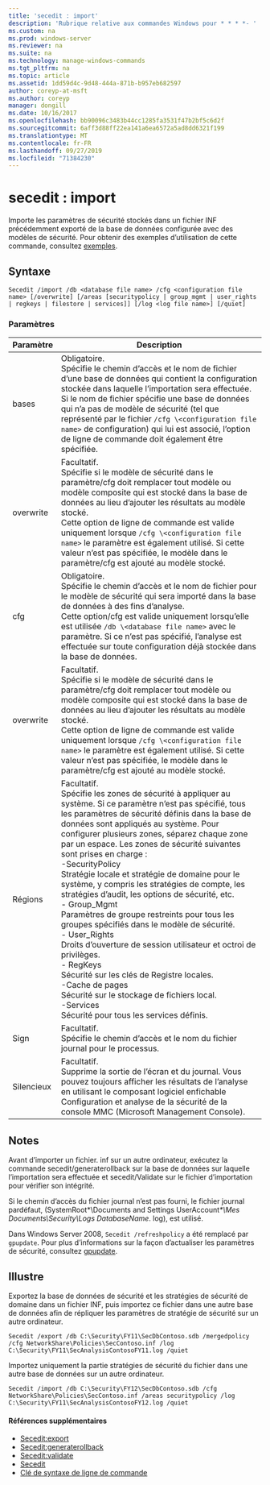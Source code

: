 ```yaml
---
title: 'secedit : import'
description: 'Rubrique relative aux commandes Windows pour * * * *- '
ms.custom: na
ms.prod: windows-server
ms.reviewer: na
ms.suite: na
ms.technology: manage-windows-commands
ms.tgt_pltfrm: na
ms.topic: article
ms.assetid: 1dd59d4c-9d48-444a-871b-b957eb682597
author: coreyp-at-msft
ms.author: coreyp
manager: dongill
ms.date: 10/16/2017
ms.openlocfilehash: bb90096c3483b44cc1285fa3531f47b2bf5c6d2f
ms.sourcegitcommit: 6aff3d88ff22ea141a6ea6572a5ad8dd6321f199
ms.translationtype: MT
ms.contentlocale: fr-FR
ms.lasthandoff: 09/27/2019
ms.locfileid: "71384230"
---
```

# <a name="seceditimport"></a>secedit : import



Importe les paramètres de sécurité stockés dans un fichier INF précédemment exporté de la base de données configurée avec des modèles de sécurité. Pour obtenir des exemples d’utilisation de cette commande, consultez [exemples](#BKMK_Examples).

## <a name="syntax"></a>Syntaxe

```
Secedit /import /db <database file name> /cfg <configuration file name> [/overwrite] [/areas [securitypolicy | group_mgmt | user_rights | regkeys | filestore | services]] [/log <log file name>] [/quiet]
```

### <a name="parameters"></a>Paramètres

|Paramètre|Description|
|---------|-----------|
|bases|Obligatoire.</br>Spécifie le chemin d’accès et le nom de fichier d’une base de données qui contient la configuration stockée dans laquelle l’importation sera effectuée.</br>Si le nom de fichier spécifie une base de données qui n’a pas de modèle de sécurité (tel que représenté par le fichier `/cfg \<configuration file name>` de configuration) qui lui est associé, l’option de ligne de commande doit également être spécifiée.|
|overwrite|Facultatif.</br>Spécifie si le modèle de sécurité dans le paramètre/cfg doit remplacer tout modèle ou modèle composite qui est stocké dans la base de données au lieu d’ajouter les résultats au modèle stocké.</br>Cette option de ligne de commande est valide uniquement lorsque `/cfg \<configuration file name>` le paramètre est également utilisé. Si cette valeur n’est pas spécifiée, le modèle dans le paramètre/cfg est ajouté au modèle stocké.|
|cfg|Obligatoire.</br>Spécifie le chemin d’accès et le nom de fichier pour le modèle de sécurité qui sera importé dans la base de données à des fins d’analyse.</br>Cette option/cfg est valide uniquement lorsqu’elle est utilisée `/db \<database file name>` avec le paramètre. Si ce n’est pas spécifié, l’analyse est effectuée sur toute configuration déjà stockée dans la base de données.|
|overwrite|Facultatif.</br>Spécifie si le modèle de sécurité dans le paramètre/cfg doit remplacer tout modèle ou modèle composite qui est stocké dans la base de données au lieu d’ajouter les résultats au modèle stocké.</br>Cette option de ligne de commande est valide uniquement lorsque `/cfg \<configuration file name>` le paramètre est également utilisé. Si cette valeur n’est pas spécifiée, le modèle dans le paramètre/cfg est ajouté au modèle stocké.|
|Régions|Facultatif.</br>Spécifie les zones de sécurité à appliquer au système. Si ce paramètre n’est pas spécifié, tous les paramètres de sécurité définis dans la base de données sont appliqués au système. Pour configurer plusieurs zones, séparez chaque zone par un espace. Les zones de sécurité suivantes sont prises en charge :</br>-SecurityPolicy</br>    Stratégie locale et stratégie de domaine pour le système, y compris les stratégies de compte, les stratégies d’audit, les options de sécurité, etc.</br>- Group_Mgmt</br>    Paramètres de groupe restreints pour tous les groupes spécifiés dans le modèle de sécurité.</br>- User_Rights</br>    Droits d’ouverture de session utilisateur et octroi de privilèges.</br>- RegKeys</br>    Sécurité sur les clés de Registre locales.</br>-Cache de pages</br>    Sécurité sur le stockage de fichiers local.</br>-Services</br>    Sécurité pour tous les services définis.|
|Sign|Facultatif.</br>Spécifie le chemin d’accès et le nom du fichier journal pour le processus.|
|Silencieux|Facultatif.</br>Supprime la sortie de l’écran et du journal. Vous pouvez toujours afficher les résultats de l’analyse en utilisant le composant logiciel enfichable Configuration et analyse de la sécurité de la console MMC (Microsoft Management Console).|

## <a name="remarks"></a>Notes

Avant d’importer un fichier. inf sur un autre ordinateur, exécutez la commande secedit/generaterollback sur la base de données sur laquelle l’importation sera effectuée et secedit/Validate sur le fichier d’importation pour vérifier son intégrité.

Si le chemin d’accès du fichier journal n’est pas fourni, le fichier journal pardéfaut, (SystemRoot\*\Documents and Settings UserAccount<em>\*\Mes Documents\Security\Logs DatabaseName</em>. log), est utilisé.

Dans Windows Server 2008, `Secedit /refreshpolicy` a été remplacé par `gpupdate`. Pour plus d’informations sur la façon d’actualiser les paramètres de sécurité, consultez [gpupdate](gpupdate.md).

## <a name="BKMK_Examples"></a>Illustre

Exportez la base de données de sécurité et les stratégies de sécurité de domaine dans un fichier INF, puis importez ce fichier dans une autre base de données afin de répliquer les paramètres de stratégie de sécurité sur un autre ordinateur.
```
Secedit /export /db C:\Security\FY11\SecDbContoso.sdb /mergedpolicy /cfg NetworkShare\Policies\SecContoso.inf /log C:\Security\FY11\SecAnalysisContosoFY11.log /quiet
```
Importez uniquement la partie stratégies de sécurité du fichier dans une autre base de données sur un autre ordinateur.
```
Secedit /import /db C:\Security\FY12\SecDbContoso.sdb /cfg NetworkShare\Policies\SecContoso.inf /areas securitypolicy /log C:\Security\FY11\SecAnalysisContosoFY12.log /quiet
```

#### <a name="additional-references"></a>Références supplémentaires

-   [Secedit:export](secedit-export.md)
-   [Secedit:generaterollback](secedit-generaterollback.md)
-   [Secedit:validate](secedit-validate.md)
-   [Secedit](secedit.md)
-   [Clé de syntaxe de ligne de commande](command-line-syntax-key.md)